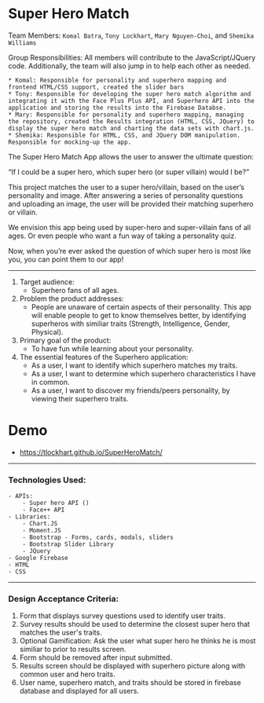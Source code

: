 # Super Hero Match

Team Members: `Komal Batra`, `Tony Lockhart`, `Mary Nguyen-Choi`, and `Shemika Williams`

Group Responsibilities:  All members will contribute to the JavaScript/JQuery code.  Additionally, the team will also jump in to help each other as needed.

    * Komal: Responsible for personality and superhero mapping and frontend HTML/CSS support, created the slider bars
    * Tony: Responsible for developing the super hero match algorithm and integrating it with the Face Plus Plus API, and Superhero API into the application and storing the results into the Firebase Databse.
    * Mary: Responsible for personality and superhero mapping, managing the repository, created the Results integration (HTML, CSS, JQuery) to display the super hero match and charting the data sets with chart.js.
    * Shemika: Responsible for HTML, CSS, and JQuery DOM manipulation.  Responsible for mocking-up the app.

The Super Hero Match App allows the user to answer the ultimate question:

“If I could be a super hero, which super hero (or super villain) would I be?”

This project matches the user to a super hero/villain, based on the user’s personality and image. After answering a series of personality questions and uploading an image, the user will be provided their matching superhero or villain.

We envision this app being used by super-hero and super-villain fans of all ages.  Or even people who want a fun way of taking a personality quiz.

Now, when you’re ever asked the question of which super hero is most like you, you can point them to our app!

- - -
1. Target audience:
    - Superhero fans of all ages.
2. Problem the product addresses:
    - People are unaware of certain aspects of their personality. This app will enable people to get to know themselves better, by identifying superheros with similiar traits (Strength, Intelligence, Gender, Physical).
3. Primary goal of the product:
    - To have fun while learning about your personality.
4. The essential features of the Superhero application:
    - As a user, I want to identify which superhero matches my traits.
    - As a user, I want to determine which superhero characteristics I have in common.
    - As a user, I want to discover my friends/peers personality, by viewing their superhero traits.
# Demo

* https://tlockhart.github.io/SuperHeroMatch/
- - -
### Technologies Used:
    - APIs:
        - Super hero API ()
        - Face++ API
    - Libraries:
        - Chart.JS 
        - Moment.JS
        - Bootstrap - Forms, cards, modals, sliders
        - Bootstrap Slider Library
        - JQuery
    - Google Firebase
    - HTML
    - CSS

- - -
### Design Acceptance Criteria:
1. Form that displays survey questions used to identify user traits.
2. Survey results should be used to determine the closest super hero that matches the user's traits.
3. Optional Gamification: Ask the user what super hero he thinks he is most similiar to prior to results screen.
4. Form should be removed after input submitted.
5. Results screen should be displayed with superhero picture along with common user and hero traits.
6. User name, superhero match, and traits should be stored in firebase database and displayed for all users.
